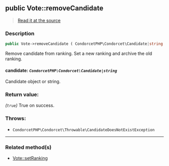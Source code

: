 ## public Vote::removeCandidate

> [Read it at the source](https://github.com/julien-boudry/Condorcet/blob/master/src/Vote.php#L619)

### Description    

```php
public Vote->removeCandidate ( CondorcetPHP\Condorcet\Candidate|string $candidate ): true
```

Remove candidate from ranking. Set a new ranking and archive the old ranking.
    

#### **candidate:** *`CondorcetPHP\Condorcet\Candidate|string`*   
Candidate object or string.    


### Return value:   

*(`true`)* True on success.



### Throws:   

* ```CondorcetPHP\Condorcet\Throwable\CandidateDoesNotExistException``` 

---------------------------------------

### Related method(s)      

* [Vote::setRanking](/Docs/ApiReferences/Vote%20Class/public%20Vote--setRanking.md)    
